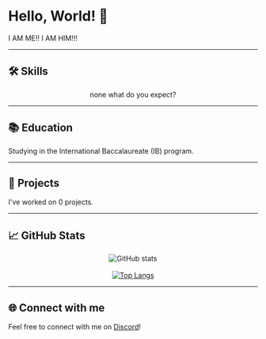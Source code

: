 # Hello, World! 👋

I AM ME!! I AM HIM!!!

---

## 🛠 Skills

<p align="center">
  none what do you expect?
</p>

---

## 📚 Education

Studying in the International Baccalaureate (IB) program.

---

## 🎯 Projects

I've worked on 0 projects.



---

## 📈 GitHub Stats

<p align="center">
  <img src="https://github-readme-stats.vercel.app/api?username=Zotixlx&show_icons=true&theme=tokyonight" alt="GitHub stats" />
  <br /><br />
  <a href="https://github.com/Zotixlx/github-readme-stats">
    <img src="https://github-readme-stats.vercel.app/api/top-langs/?username=Zotixlx&theme=tokyonight" alt="Top Langs" />
  </a>
</p>

---

## 🌐 Connect with me

Feel free to connect with me on [Discord](https://discord.com/users/1059107591969579008)!
